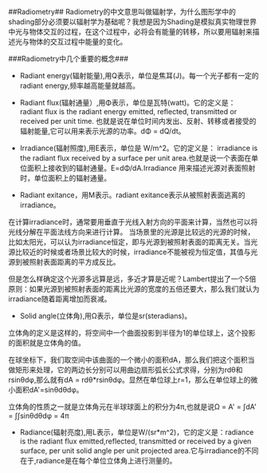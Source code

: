##Radiometry##
Radiometry的中文意思叫做辐射学，为什么图形学中的shading部分必须要以辐射学为基础呢？我想是因为Shading是模拟真实物理世界中光与物体交互的过程，在这个过程中，必将会有能量的转移，所以要用辐射来描述光与物体的交互过程中能量的变化。

###Radiometry中几个重要的概念###
-  Radiant energy(辐射能量),用Q表示，单位是焦耳(J)。每一个光子都有一定的radiant energy,频率越高能量就越高。


-  Radiant flux(辐射通量）,用Φ表示，单位是瓦特(watt)。它的定义是： radiant flux is the radiant energy emitted, reflected, transmitted or received per unit time. 也就是说在单位时间内发出、反射、转移或者接受的辐射能量,它可以用来表示光源的功率。dΦ = dQ/dt。

-  Irradiance(辐射照度),用E表示，单位是 W/m^2。它的定义是： irradiance is the radiant flux received by a surface per unit area.也就是说一个表面在单位面积上接收到的辐射通量。E=dΦ/dA.Irradiance 用来描述光源对表面照射时，单位面积上的辐射通量。

-  Radiant exitance，用M表示。radiant exitance表示从被照射表面逃离的irradiance。


在计算irradiance时，通常要用垂直于光线入射方向的平面来计算，当然也可以将光线分解在平面法线方向来进行计算。
当场景里的光源是比较远的光源的时候，比如太阳光，可以认为irradiance恒定，即与光源到被照射表面的距离无关。当光源比较近的时候或者场景比较大的时候，irradiance不能被视为恒定值，其值与光源到被照射表面距离的平方成反比。

但是怎么样确定这个光源多远算是远，多近才算是近呢？Lambert提出了一个5倍原则：如果光源到被照射表面的距离比光源的宽度的五倍还要大，那么我们就认为irradiance随着距离增加而衰减。

- Solid angle(立体角),用Ω表示，单位是sr(steradians)。

立体角的定义是这样的，将空间中一个曲面投影到半径为1的单位球上，这个投影的面积就是立体角的值。

在球坐标下，我们取空间中该曲面的一个微小的面积dA，那么我们把这个面积当做矩形来处理，它的两边长分别可以用曲边扇形弧长公式求得，分别为rdθ和rsinθdφ,那么就有dA = rdθ*rsinθdφ。显然在单位球上r=1，那么在单位球上的微小面积dA'=sinθdθdφ。

立体角的性质之一就是立体角元在半球球面上的积分为4π,也就是说Ω = A' = ∫dA' = ∫∫sinθdθdφ = 4π

- Radiance(辐射亮度),用L表示，单位是W/(sr*m^2)，它的定义是：radiance is the radiant flux emitted,reflected, transmitted or received by a given surface, per unit solid angle per unit projected area.它与irradiance的不同在于,radiance是在每个单位立体角上进行测量的。







